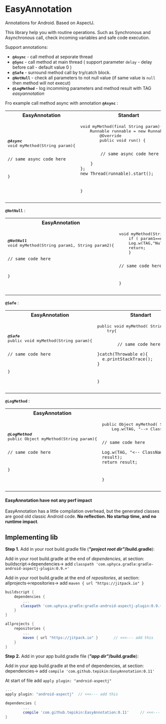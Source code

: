 # EasyAnnotation
Annotations for Android. Based on AspectJ.

This library help you with routine operations. Such as Synchronous and Asynchronous call, check incoming variables and safe code execution.

Support annotations:
* **`@Async`** - call method at seporate thread
* **`@Sync`** - call method at main thread ( support parameter `delay` - delay before call - default value 0 )
* **`@Safe`** - surround method call by try/catch block.
* **`@NotNull`** - check all parameters to not null value (if same value is `null` then method will not execut)
* **`@LogMethod`** - log incomming parameters and method result with TAG *easyannotation*


Fro example call method async with annotation **`@Async`** :

<table><tbody><tr><th align="center">EasyAnnotation</th><th align="center">Standart</th></tr><tr>

<td><pre>
<b><i>@Async</i></b>
void myMethod(String param){
   
    // same async code here
   
}
</pre></td>

<td><pre>
void myMethod(final String param){
    Runnable runnable = new Runnable() {
        @Override
        public void run() {
        
            // same async code here
        
        }
    };
    new Thread(runnable).start();        
}
</pre></td>
    
</tr></tbody></table>


 **`@NotNull`** :

<table><tbody><tr><th align="center">EasyAnnotation</th><th align="center">Standart</th></tr><tr>

<td><pre>
<b><i>@NotNull</i></b>
void myMethod(String param1, String param2){
   
    // same code here
   
}
</pre></td>

<td><pre>
void myMethod(String param1, String param2){
    if ( param1==null || param2==null){
    Log.w(TAG,"Null params unsupported");
    return;
    }
    
    // same code here

}
</pre></td>
    
</tr></tbody></table>


**`@Safe`** :

<table><tbody><tr><th align="center">EasyAnnotation</th><th align="center">Standart</th></tr><tr>

<td><pre>
<b><i>@Safe</i></b>
public void myMethod(String param){
   
    // same code here
   
}
</pre></td>

<td><pre>
public void myMethod( String param){
    try{
    
            // same code here
            
    }catch(Throwable e){
      e.printStackTrace();
    }
}
</pre></td>
    
</tr></tbody></table>


**`@LogMethod`** :

<table><tbody><tr><th align="center">EasyAnnotation</th><th align="center">Standart</th></tr><tr>

<td><pre>
<b><i>@LogMethod</i></b>
public Object myMethod(String param){
   
    // same code here
   
}
</pre></td>

<td><pre>
public Object myMethod( String param){
    Log.w(TAG, "--> ClassName.myMethod() Args: " + param);
    
    // same code here
    
    Log.w(TAG, "<-- ClassName.myMethod() Result: " + result);
    return result;
}
</pre></td>

</tr></tbody></table>

#### EasyAnnotation have not any perf impact

EasyAnnotation has a little compilation overhead, but the generated classes are good old classic Android code. **No reflection. No startup time, and no runtime impact**.


## Implementing lib
**Step 1.** Add in your root build.gradle file (__*"project root dir"*/build.gradle__):

Add in your root build.gradle at the end of *dependencies*, at section: <br />
buildscript->dependencies-> add `classpath 'com.uphyca.gradle:gradle-android-aspectj-plugin:0.9.+'` 

Add in your root build.gradle at the end of *repositories*, at section: <br />
allprojects->repositories-> add `maven { url "https://jitpack.io" }` 

```gradle
buildscript {
    dependencies {
        ... 
       classpath 'com.uphyca.gradle:gradle-android-aspectj-plugin:0.9.+'    // <<<--- add this
    }
}

allprojects {
	repositories {
		...
		maven { url "https://jitpack.io" }       // <<<--- add this
	}
}
```

**Step 2.** Add in your app build.gradle file (__*"app dir"*/build.gradle__):

Add in your app build.gradle at the end of dependencies, at section: <br />
dependencies-> add `compile 'com.github.tepikin:EasyAnnotation:0.11'`

At start of file add `apply plugin: "android-aspectj"` 

```gradle
...
apply plugin: "android-aspectj"  // <<<--- add this

dependencies {
        ...
        compile 'com.github.tepikin:EasyAnnotation:0.11'     // <<<--- add this
}
```
